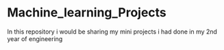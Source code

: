 # Machine_learning_Projects
In this repository i would be sharing my mini projects i had done in my 2nd year of engineering 
